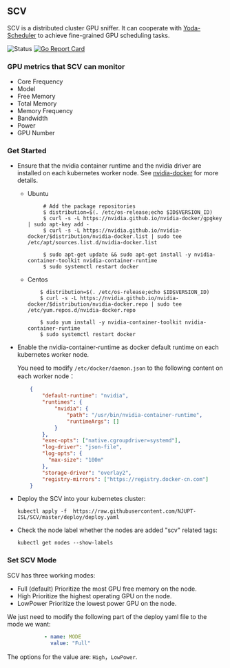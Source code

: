 ## SCV
SCV is a distributed cluster GPU sniffer. 
It can cooperate with [Yoda-Scheduler](https://github.com/NJUPT-ISL/Yoda-Scheduler) to achieve 
fine-grained GPU scheduling tasks.

![Status](https://github.com/NJUPT-ISL/SCV/workflows/Go/badge.svg)
[![Go Report Card](https://goreportcard.com/badge/github.com/NJUPT-ISL/SCV)](https://goreportcard.com/report/github.com/NJUPT-ISL/SCV)
### GPU metrics that SCV can monitor
- Core Frequency
- Model
- Free Memory 
- Total Memory
- Memory Frequency
- Bandwidth
- Power
- GPU Number
### Get Started
- Ensure that the nvidia container runtime and the nvidia driver are  installed on each kubernetes worker node. See [nvidia-docker](https://github.com/NVIDIA/nvidia-docker#quickstart)
for more details.
    -  Ubuntu 
       ```shell
            # Add the package repositories
            $ distribution=$(. /etc/os-release;echo $ID$VERSION_ID)
            $ curl -s -L https://nvidia.github.io/nvidia-docker/gpgkey | sudo apt-key add -
            $ curl -s -L https://nvidia.github.io/nvidia-docker/$distribution/nvidia-docker.list | sudo tee /etc/apt/sources.list.d/nvidia-docker.list
            
            $ sudo apt-get update && sudo apt-get install -y nvidia-container-toolkit nvidia-container-runtime
            $ sudo systemctl restart docker
        ```
    - Centos
        ```shell
            $ distribution=$(. /etc/os-release;echo $ID$VERSION_ID)
            $ curl -s -L https://nvidia.github.io/nvidia-docker/$distribution/nvidia-docker.repo | sudo tee /etc/yum.repos.d/nvidia-docker.repo
            
            $ sudo yum install -y nvidia-container-toolkit nvidia-container-runtime
            $ sudo systemctl restart docker
        ```
- Enable the nvidia-container-runtime as docker default runtime on each kubernetes worker node.

    You need to modify `/etc/docker/daemon.json` to the following content on each worker node：
    ```json
        {
            "default-runtime": "nvidia",
            "runtimes": {
                "nvidia": {
                    "path": "/usr/bin/nvidia-container-runtime",
                    "runtimeArgs": []
                }
            },
            "exec-opts": ["native.cgroupdriver=systemd"],
            "log-driver": "json-file",
            "log-opts": {
              "max-size": "100m"
            },
            "storage-driver": "overlay2",
            "registry-mirrors": ["https://registry.docker-cn.com"]
        }
    ```
- Deploy the SCV into your kubernetes cluster:
    ```shell
   kubectl apply -f  https://raw.githubusercontent.com/NJUPT-ISL/SCV/master/deploy/deploy.yaml
    ```

- Check the node label whether the nodes are added "scv" related tags:
    ```shell
    kubectl get nodes --show-labels  
    ```
  
### Set SCV Mode
SCV has three working modes: 
- Full (default) Prioritize the most GPU free memory on the node.
- High Prioritize the highest operating GPU on the node.
- LowPower Prioritize the lowest power GPU on the node.

We just need to modify the following part of the 
deploy yaml file to the mode we want:
```yaml
            - name: MODE
              value: "Full"
```
The options for the value are: `High`，`LowPower`.

